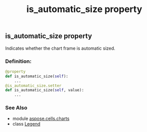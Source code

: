 ﻿---
title: is_automatic_size property
second_title: Aspose.Cells for Python via .NET API References
description: 
type: docs
weight: 190
url: /aspose.cells.charts/legend/is_automatic_size/
is_root: false
---

## is_automatic_size property


Indicates whether the chart frame is automatic sized.
### Definition:
```python
@property
def is_automatic_size(self):
    ...
@is_automatic_size.setter
def is_automatic_size(self, value):
    ...
```

### See Also
* module [aspose.cells.charts](../../)
* class [Legend](/cells/python-net/aspose.cells.charts/legend)
